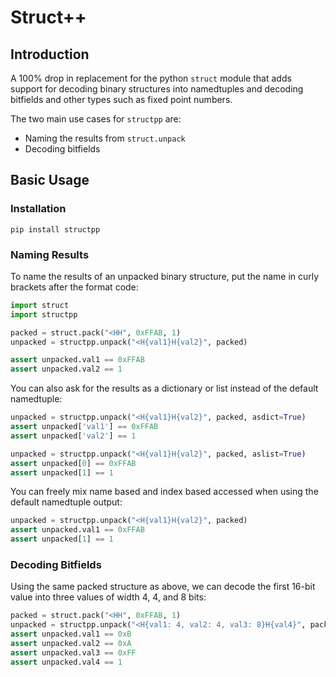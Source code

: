 # Struct++

## Introduction

A 100% drop in replacement for the python `struct` module that adds support
for decoding binary structures into namedtuples and decoding bitfields and
other types such as fixed point numbers.

The two main use cases for `structpp` are:

- Naming the results from `struct.unpack` 
- Decoding bitfields

## Basic Usage

### Installation

```
pip install structpp
```

### Naming Results

To name the results of an unpacked binary structure, put the name
in curly brackets after the format code:

```python
import struct
import structpp

packed = struct.pack("<HH", 0xFFAB, 1)
unpacked = structpp.unpack("<H{val1}H{val2}", packed)

assert unpacked.val1 == 0xFFAB
assert unpacked.val2 == 1
```

You can also ask for the results as a dictionary or list instead of the default namedtuple:

```python
unpacked = structpp.unpack("<H{val1}H{val2}", packed, asdict=True)
assert unpacked['val1'] == 0xFFAB
assert unpacked['val2'] == 1

unpacked = structpp.unpack("<H{val1}H{val2}", packed, aslist=True)
assert unpacked[0] == 0xFFAB
assert unpacked[1] == 1
```

You can freely mix name based and index based accessed when using the default namedtuple output:

```python
unpacked = structpp.unpack("<H{val1}H{val2}", packed)
assert unpacked.val1 == 0xFFAB
assert unpacked[1] == 1
```

### Decoding Bitfields

Using the same packed structure as above, we can decode the first 16-bit value into three
values of width 4, 4, and 8 bits:

```python
packed = struct.pack("<HH", 0xFFAB, 1)
unpacked = structpp.unpack("<H{val1: 4, val2: 4, val3: 8}H{val4}", packed)
assert unpacked.val1 == 0xB
assert unpacked.val2 == 0xA
assert unpacked.val3 == 0xFF
assert unpacked.val4 == 1
```


